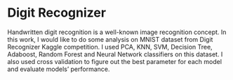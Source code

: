 # Digit Recognizer

Handwritten digit recognition is a well-known image recognition concept. In this work, I would like to do some analysis on MNIST dataset from Digit Recognizer Kaggle competition. I used PCA, KNN, SVM, Decision Tree, Adaboost, Random Forest and Neural Network classifiers on this dataset. I also used cross validation to figure out the best parameter for each model and evaluate models’ performance. 
